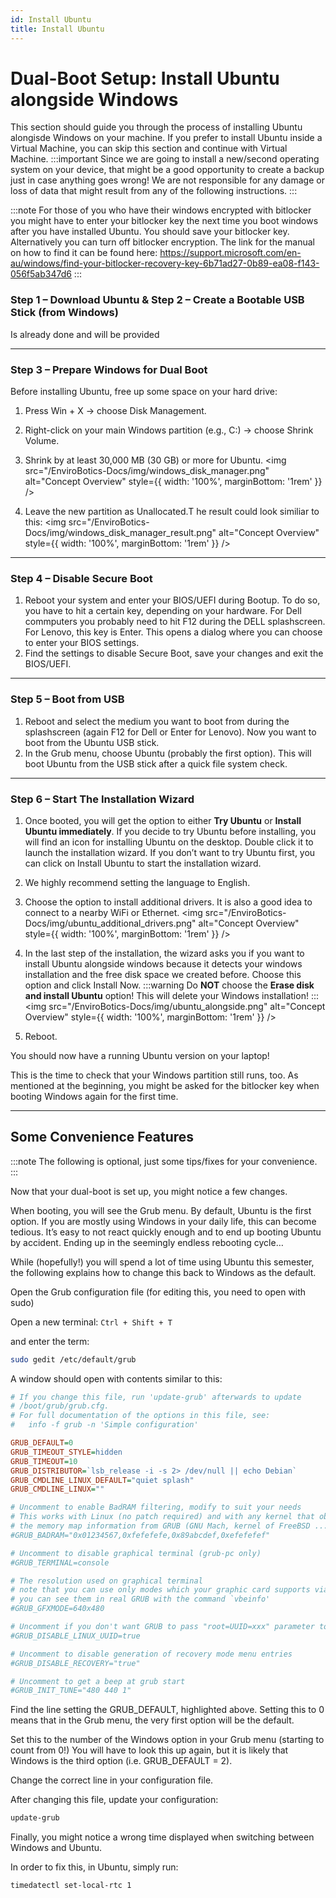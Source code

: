 ```yaml
---
id: Install Ubuntu
title: Install Ubuntu
---
```


# Dual-Boot Setup: Install Ubuntu alongside Windows

This section should guide you through the process of installing Ubuntu alongisde Windows on your machine. If you prefer to install Ubuntu inside a Virtual Machine, you can skip this section and continue with Virtual Machine.
:::important
Since we are going to install a new/second operating system on your device, that might be a good opportunity to create a backup just in case anything goes wrong! We are not responsible for any damage or loss of data that might result from any of the following instructions.
:::

:::note
For those of you who have their windows encrypted with bitlocker you might have to enter your bitlocker key the next time you boot windows after you have installed Ubuntu. You should save your bitlocker key. Alternatively you can turn off bitlocker encryption.
The link for the manual on how to find it can be found here: https://support.microsoft.com/en-au/windows/find-your-bitlocker-recovery-key-6b71ad27-0b89-ea08-f143-056f5ab347d6
:::

### Step 1 – Download Ubuntu & Step 2 – Create a Bootable USB Stick (from Windows)

Is already done and will be provided

---

### Step 3 – Prepare Windows for Dual Boot

Before installing Ubuntu, free up some space on your hard drive:

1. Press Win + X → choose Disk Management.

2. Right-click on your main Windows partition (e.g., C:) → choose Shrink Volume.

3. Shrink by at least 30,000 MB (30 GB) or more for Ubuntu.
<img src="/EnviroBotics-Docs/img/windows_disk_manager.png" alt="Concept Overview" style={{ width: '100%', marginBottom: '1rem' }} />


4. Leave the new partition as Unallocated.T he result could look similiar to this:
<img src="/EnviroBotics-Docs/img/windows_disk_manager_result.png" alt="Concept Overview" style={{ width: '100%', marginBottom: '1rem' }} />

---

### Step 4 – Disable Secure Boot

1. Reboot your system and enter your BIOS/UEFI during Bootup. To do so, you have to hit a certain key, depending on your hardware. For Dell commputers you probably need to hit F12 during the DELL splashscreen. For Lenovo, this key is Enter. This opens a dialog where you can choose to enter your BIOS settings.
2. Find the settings to disable Secure Boot, save your changes and exit the BIOS/UEFI.

---

### Step 5 – Boot from USB
1. Reboot and select the medium you want to boot from during the splashscreen (again F12 for Dell or Enter for Lenovo). Now you want to boot from the Ubuntu USB stick.
2. In the Grub menu, choose Ubuntu (probably the first option). This will boot Ubuntu from the USB stick after a quick file system check.

---

### Step 6 – Start The Installation Wizard

1. Once booted, you will get the option to either **Try Ubuntu** or **Install Ubuntu immediately**. If you decide to try Ubuntu before installing, you will find an icon for installing Ubuntu on the desktop. Double click it to launch the installation wizard. If you don’t want to try Ubuntu first, you can click on Install Ubuntu to start the installation wizard.
2. We highly recommend setting the language to English.
3. Choose the option to install additional drivers. It is also a good idea to connect to a nearby WiFi or Ethernet.
<img src="/EnviroBotics-Docs/img/ubuntu_additional_drivers.png" alt="Concept Overview" style={{ width: '100%', marginBottom: '1rem' }} />

4. In the last step of the installation, the wizard asks you if you want to install Ubuntu alongside windows because it detects your windows installation and the free disk space we created before. Choose this option and click Install Now.
:::warning
Do **NOT** choose the **Erase disk and install Ubuntu** option! This will delete your Windows installation!
:::
<img src="/EnviroBotics-Docs/img/ubuntu_alongside.png" alt="Concept Overview" style={{ width: '100%', marginBottom: '1rem' }} />

5. Reboot.

You should now have a running Ubuntu version on your laptop!

This is the time to check that your Windows partition still runs, too. As mentioned at the beginning, you might be asked for the bitlocker key when booting Windows again for the first time.

---

## Some Convenience Features
:::note
The following is optional, just some tips/fixes for your convenience.
:::

Now that your dual-boot is set up, you might notice a few changes.

When booting, you will see the Grub menu. By default, Ubuntu is the first option. If you are mostly using Windows in your daily life, this can become tedious. It’s easy to not react quickly enough and to end up booting Ubuntu by accident. Ending up in the seemingly endless rebooting cycle…

While (hopefully!) you will spend a lot of time using Ubuntu this semester, the following explains how to change this back to Windows as the default.

Open the Grub configuration file (for editing this, you need to open with sudo)

Open a new terminal: `Ctrl + Shift + T`

and enter the term:
```bash
sudo gedit /etc/default/grub
```

A window should open with contents similar to this:

```ini {6} showLineNumbers
# If you change this file, run 'update-grub' afterwards to update
# /boot/grub/grub.cfg.
# For full documentation of the options in this file, see:
#   info -f grub -n 'Simple configuration'

GRUB_DEFAULT=0
GRUB_TIMEOUT_STYLE=hidden
GRUB_TIMEOUT=10
GRUB_DISTRIBUTOR=`lsb_release -i -s 2> /dev/null || echo Debian`
GRUB_CMDLINE_LINUX_DEFAULT="quiet splash"
GRUB_CMDLINE_LINUX=""

# Uncomment to enable BadRAM filtering, modify to suit your needs
# This works with Linux (no patch required) and with any kernel that obtains
# the memory map information from GRUB (GNU Mach, kernel of FreeBSD ...)
#GRUB_BADRAM="0x01234567,0xfefefefe,0x89abcdef,0xefefefef"

# Uncomment to disable graphical terminal (grub-pc only)
#GRUB_TERMINAL=console

# The resolution used on graphical terminal
# note that you can use only modes which your graphic card supports via VBE
# you can see them in real GRUB with the command `vbeinfo'
#GRUB_GFXMODE=640x480

# Uncomment if you don't want GRUB to pass "root=UUID=xxx" parameter to Linux
#GRUB_DISABLE_LINUX_UUID=true

# Uncomment to disable generation of recovery mode menu entries
#GRUB_DISABLE_RECOVERY="true"

# Uncomment to get a beep at grub start
#GRUB_INIT_TUNE="480 440 1"
```

Find the line setting the GRUB_DEFAULT, highlighted above. Setting this to 0 means that in the Grub menu, the very first option will be the default.

Set this to the number of the Windows option in your Grub menu (starting to count from 0!) You will have to look this up again, but it is likely that Windows is the third option (i.e. GRUB_DEFAULT = 2).

Change the correct line in your configuration file.

After changing this file, update your configuration:
```bash 
update-grub
```
Finally, you might notice a wrong time displayed when switching between Windows and Ubuntu.

In order to fix this, in Ubuntu, simply run:
```bash
timedatectl set-local-rtc 1
```


